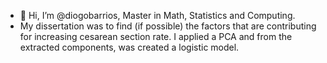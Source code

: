 - 👋 Hi, I’m @diogobarrios, Master in Math, Statistics and Computing. 
- My dissertation was to find (if possible) the factors that are contributing 
  for increasing cesarean section rate. I applied a PCA and from the extracted components, was created a logistic model.
  

